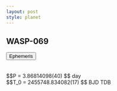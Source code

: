 ```yaml
---
layout: post
style: planet
---
```

<script src="../js/planets.js"></script>

## WASP-069

<!-- Tab links -->
<div class="tab">
<button class="tablinks" onclick="openCity(event, 'Ephemeris')">Ephemeris</button>
</div>

<!-- Tab content -->
<div id="Ephemeris" class="tabcontent" markdown="1">
<br/><br/>
$$P = 3.86814098(40) $$ day <br/>
$$T_0 = 2455748.834082(17) $$ BJD TDB
<br/><br/>
<br/><br/>
</div>


